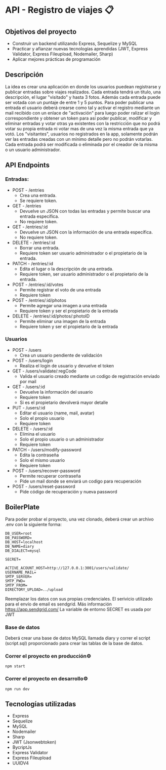 # API - Registro de viajes 📋
## Objetivos del proyecto
- Construir un backend utilizando Express, Sequelize y MySQL
- Practicar y afianzar nuevas tecnologías aprendidas (JWT, Express Validator, Express Fileupload, Nodemailer, Sharp)
- Aplicar mejores prácticas de programación
## Descripción
La idea es crear una aplicación en donde los usuarios puedean registrarse y publicar entradas sobre viajes realizados.
Cada entrada tendrá un título, una descripción, el lugar "visitado" y hasta 3 fotos. Además cada entrada puede ser votada con un puntaje de entre 1 y 5 puntos.
Para poder publicar una entrada el usuario deberá crearse como tal y activar el registro mediante un mail recibido con un enlace de "activación" para luego poder ralizar el login correspondiente y obtener un token para así poder publicar, modificar y eliminar entradas y votar otras ya existentes con la restricción que no podrá votar su propia entrada ni votar mas de una vez la misma entrada que ya votó.
Los "visitantes", usuarios no registrados en la app, solamente podrán ver las entradas creadas con un mínimo detalle pero no podrán votarlas.
Cada entrada podrá ser modificada o eliminada por el creador de la misma o un usuario administrador.
## API Endpoints
### Entradas:
- POST - /entries
    - Crea una entrada.
    - Se requiere token.
- GET - /entries
    - Devuelve un JSON con todas las entradas y permite buscar una entrada específica.
    - No requiere token.
- GET - /entries/:id
    - Devuelve un JSON con la información de una entrada específica.
    - No requiere token.
- DELETE - /entries/:id
    - Borrar una entrada.
    - Requiere token ser usuario administrador o el propietario de la entrada.
- PATCH - /entries/:id
    - Edita el lugar o la descripción de una entrada.
    - Requiere token, ser usuario administrador o el propietario de la entrada.
- POST - /entries/:id/votes
    - Permite registrar el voto de una entrada
    - Requiere token
- POST - /entries/:id/photos
    - Permite agregar una imagen a una entrada
    - Requiere token y ser el propietario de la entrada
- DELETE - /entries/:id/photos/:photoID
    - Permite eliminar una imagen de la entrada
    - Requiere token y ser el propietario de la entrada
### Usuarios
- POST - /users
    - Crea un usuario pendiente de validación
- POST - /users/login
    - Realiza el login de usuario y devuelve el token
- GET - /users/validate/:regCode
    - Valida el usuario creado mediante un codigo de registración enviado por mail
- GET - /users/:id
    - Devuelve la información del usuario
    - Requiere token
    - Si es el propietario devolverá mayor detalle
- PUT - /users/:id
    - Editar el usuario (name, mail, avatar)
    - Solo el propio usuario
    - Requiere token
- DELETE - /users/:id
    - Elimina el usuario
    - Solo el propio usuario o un administrador
    - Requiere token
- PATCH - /users/modify-password
    - Edita la contraseña
    - Solo el mismo usuario
    - Requiere token
- POST - /users/recover-password
    - Permite recuperar contraseña
    - Pide un mail donde se enviará un codigo para recuperación
- POST - /users/reset-password
    - Pide código de recuperación y nueva password

## BoilerPlate
Para poder probar el proyecto, una vez clonado, deberá crear un archivo .env con la siguiente forma:
```
DB_USER=root
DB_PASSWORD=
DB_HOST=localhost
DB_NAME=diary
DB_DIALECT=mysql

SECRET=

ACTIVE_ACOUNT_HOST=http://127.0.0.1:3001/users/validate/
USERNAME_MAIL=
SMTP_SERVER=
SMTP_PWD=
SMTP_FROM=
DIRECTORY_UPLOAD=../upload
```
Reemplazar los datos con sus propias credenciales. El serivicio utilizado para el envío de email es sendgrid.
Más información https://app.sendgrid.com/
La variable de entorno SECRET es usada por JWT
### Base de datos
Deberá crear una base de datos MySQL llamada diary y correr el script (script.sql) proporcionado para crear las tablas de la base de datos.

### Correr el proyecto en producción⚙️
```
npm start
```
### Correr el proyecto en desarrollo⚙️
```
npm run dev
```
## Tecnologías utilizadas
- Express
- Sequelize
- MySQL
- Nodemailer
- Sharp
- JWT (Jsonwebtoken)
- BycriptJs
- Express Validator
- Express Fileupload
- UUIDV4
